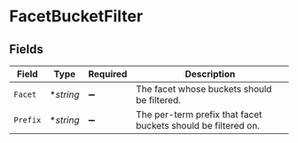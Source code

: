 # FacetBucketFilter


## Fields

| Field                                                         | Type                                                          | Required                                                      | Description                                                   |
| ------------------------------------------------------------- | ------------------------------------------------------------- | ------------------------------------------------------------- | ------------------------------------------------------------- |
| `Facet`                                                       | **string*                                                     | :heavy_minus_sign:                                            | The facet whose buckets should be filtered.                   |
| `Prefix`                                                      | **string*                                                     | :heavy_minus_sign:                                            | The per-term prefix that facet buckets should be filtered on. |